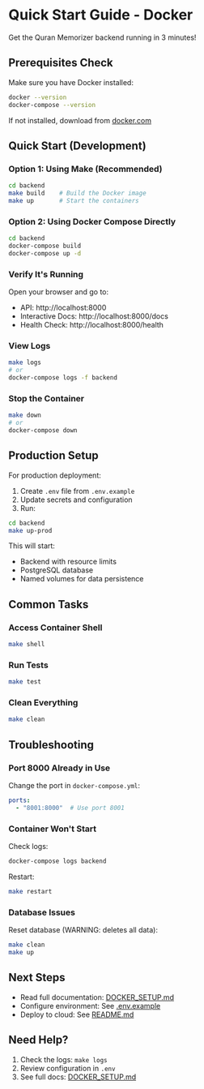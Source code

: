 # Quick Start Guide - Docker

Get the Quran Memorizer backend running in 3 minutes!

## Prerequisites Check

Make sure you have Docker installed:

```bash
docker --version
docker-compose --version
```

If not installed, download from [docker.com](https://www.docker.com/products/docker-desktop)

## Quick Start (Development)

### Option 1: Using Make (Recommended)

```bash
cd backend
make build    # Build the Docker image
make up       # Start the containers
```

### Option 2: Using Docker Compose Directly

```bash
cd backend
docker-compose build
docker-compose up -d
```

### Verify It's Running

Open your browser and go to:
- API: http://localhost:8000
- Interactive Docs: http://localhost:8000/docs
- Health Check: http://localhost:8000/health

### View Logs

```bash
make logs
# or
docker-compose logs -f backend
```

### Stop the Container

```bash
make down
# or
docker-compose down
```

## Production Setup

For production deployment:

1. Create `.env` file from `.env.example`
2. Update secrets and configuration
3. Run:

```bash
cd backend
make up-prod
```

This will start:
- Backend with resource limits
- PostgreSQL database
- Named volumes for data persistence

## Common Tasks

### Access Container Shell

```bash
make shell
```

### Run Tests

```bash
make test
```

### Clean Everything

```bash
make clean
```

## Troubleshooting

### Port 8000 Already in Use

Change the port in `docker-compose.yml`:

```yaml
ports:
  - "8001:8000"  # Use port 8001
```

### Container Won't Start

Check logs:
```bash
docker-compose logs backend
```

Restart:
```bash
make restart
```

### Database Issues

Reset database (WARNING: deletes all data):
```bash
make clean
make up
```

## Next Steps

- Read full documentation: [DOCKER_SETUP.md](DOCKER_SETUP.md)
- Configure environment: See [.env.example](.env.example)
- Deploy to cloud: See [README.md](../README.md)

## Need Help?

1. Check the logs: `make logs`
2. Review configuration in `.env`
3. See full docs: [DOCKER_SETUP.md](DOCKER_SETUP.md)
